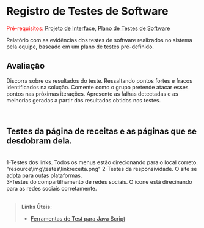 # Registro de Testes de Software

<span style="color:red">Pré-requisitos: <a href="3-Projeto de Interface.md"> Projeto de Interface</a></span>, <a href="8-Plano de Testes de Software.md"> Plano de Testes de Software</a>

Relatório com as evidências dos testes de software realizados no sistema pela equipe, baseado em um plano de testes pré-definido.

## Avaliação

Discorra sobre os resultados do teste. Ressaltando pontos fortes e fracos identificados na solução. Comente como o grupo pretende atacar esses pontos nas próximas iterações. Apresente as falhas detectadas e as melhorias geradas a partir dos resultados obtidos nos testes.


<br>
<h2>Testes da página de receitas e as páginas que se desdobram dela. </h2>
<br> 1-Testes dos links. Todos os menus estão direcionando para o local correto. 
<br> "resource\img\testes\linkreceita.png"
 2-Testes da responsividade.
O site se adpta para outas plataformas.
<br> 3-Testes do compartilhamento de redes sociais.
O ícone está direcinando para as redes sociais corretamente. 
</br>
</br>



> **Links Úteis**:
> - [Ferramentas de Test para Java Script](https://geekflare.com/javascript-unit-testing/)